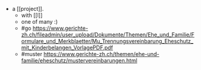 - a [[project]].
  - with [[l]]
  - one of many :)
  - #go https://www.gerichte-zh.ch/fileadmin/user_upload/Dokumente/Themen/Ehe_und_Familie/Formulare_und_Merkblaetter/Mu_Trennungsvereinbarung_Eheschutz_mit_Kinderbelangen_VorlagePDF.pdf
  - #muster https://www.gerichte-zh.ch/themen/ehe-und-familie/eheschutz/mustervereinbarungen.html

